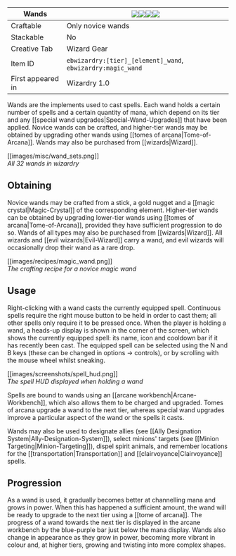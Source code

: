 | Wands |![](https://github.com/Electroblob77/Wizardry/blob/1.12.2/src/main/resources/assets/ebwizardry/textures/items/wand_novice.png)![](https://github.com/Electroblob77/Wizardry/blob/1.12.2/src/main/resources/assets/ebwizardry/textures/items/wand_apprentice.png)![](https://github.com/Electroblob77/Wizardry/blob/1.12.2/src/main/resources/assets/ebwizardry/textures/items/wand_advanced.png)![](https://github.com/Electroblob77/Wizardry/blob/1.12.2/src/main/resources/assets/ebwizardry/textures/items/wand_master.png)|
|---|---|
| Craftable | Only novice wands |
| Stackable | No |
| Creative Tab | Wizard Gear |
| Item ID | `ebwizardry:[tier]_[element]_wand`, `ebwizardry:magic_wand` |
| First appeared in | Wizardry 1.0 |

Wands are the implements used to cast spells. Each wand holds a certain number of spells and a certain quantity of mana, which depend on its tier and any [[special wand upgrades|Special-Wand-Upgrades]] that have been applied. Novice wands can be crafted, and higher-tier wands may be obtained by upgrading other wands using [[tomes of arcana|Tome-of-Arcana]]. Wands may also be purchased from [[wizards|Wizard]].

[[images/misc/wand_sets.png]]  
_All 32 wands in wizardry_

## Obtaining
Novice wands may be crafted from a stick, a gold nugget and a [[magic crystal|Magic-Crystal]] of the corresponding element. Higher-tier wands can be obtained by upgrading lower-tier wands using [[tomes of arcana|Tome-of-Arcana]], provided they have sufficient progression to do so. Wands of all types may also be purchased from [[wizards|Wizard]]. All wizards and [[evil wizards|Evil-Wizard]] carry a wand, and evil wizards will occasionally drop their wand as a rare drop.

[[images/recipes/magic_wand.png]]  
_The crafting recipe for a novice magic wand_

## Usage
Right-clicking with a wand casts the currently equipped spell. Continuous spells require the right mouse button to be held in order to cast them; all other spells only require it to be pressed once. When the player is holding a wand, a heads-up display is shown in the corner of the screen, which shows the currently equipped spell: its name, icon and cooldown bar if it has recently been cast. The equipped spell can be selected using the N and B keys (these can be changed in options -> controls), or by scrolling with the mouse wheel whilst sneaking.

[[images/screenshots/spell_hud.png]]  
_The spell HUD displayed when holding a wand_

Spells are bound to wands using an [[arcane workbench|Arcane-Workbench]], which also allows them to be charged and upgraded. Tomes of arcana upgrade a wand to the next tier, whereas special wand upgrades improve a particular aspect of the wand or the spells it casts.

Wands may also be used to designate allies (see [[Ally Designation System|Ally-Designation-System]]), select minions' targets (see [[Minion Targeting|Minion-Targeting]]), dispel spirit animals, and remember locations for the [[transportation|Transportation]] and [[clairvoyance|Clairvoyance]] spells.

## Progression
As a wand is used, it gradually becomes better at channelling mana and grows in power. When this has happened a sufficient amount, the wand will be ready to upgrade to the next tier using a [[tome of arcana]]. The progress of a wand towards the next tier is displayed in the arcane workbench by the blue-purple bar just below the mana display. Wands also change in appearance as they grow in power, becoming more vibrant in colour and, at higher tiers, growing and twisting into more complex shapes.
